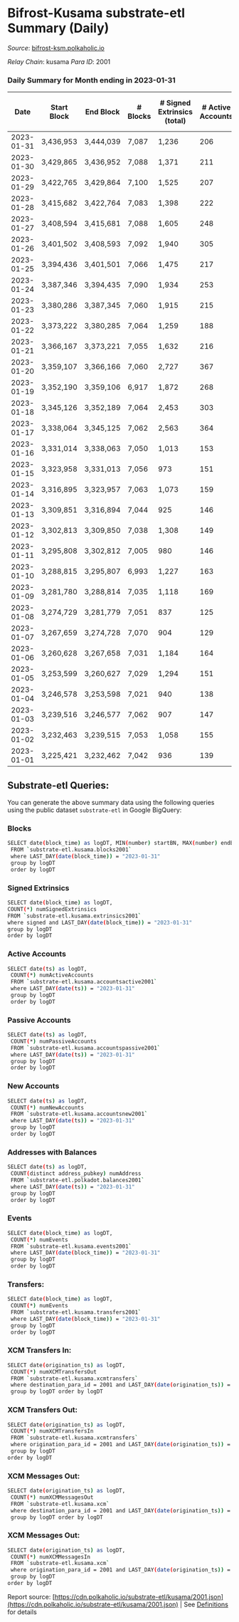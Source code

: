 # Bifrost-Kusama substrate-etl Summary (Daily)

_Source_: [bifrost-ksm.polkaholic.io](https://bifrost-ksm.polkaholic.io)

*Relay Chain*: kusama
*Para ID*: 2001



### Daily Summary for Month ending in 2023-01-31


| Date | Start Block | End Block | # Blocks | # Signed Extrinsics (total) | # Active Accounts | # Passive | # New | # Addresses with Balances | # Events | # Transfers | # XCM Transfers In | # XCM Transfers Out | # XCM In | # XCM Out | Issues | 
| ---- | ----------- | --------- | -------- | --------------------------- | ----------------- | --------- | ----- | ------------------------- | -------- | ----------- | ------------------ | ------------------- | -------- | --------- | ------ |
| 2023-01-31 | 3,436,953 | 3,444,039 | 7,087 | 1,236 | 206 | 533 | 11 | 101,184 | 49,775 | 13,047 ($517,698.64) | 79 ($25,672.31) | 66 ($21,501.60) |  |  |  |
| 2023-01-30 | 3,429,865 | 3,436,952 | 7,088 | 1,371 | 211 | 546 | 10 | 101,174 | 49,144 | 12,340 ($813,966.57) | 104 ($35,809.62) | 77 ($36,161.77) |  |  |  |
| 2023-01-29 | 3,422,765 | 3,429,864 | 7,100 | 1,525 | 207 | 527 | 10 | 101,169 | 52,591 | 13,512 ($611,531.55) | 131 ($60,742.92) | 78 ($25,804.31) |  |  |  |
| 2023-01-28 | 3,415,682 | 3,422,764 | 7,083 | 1,398 | 222 | 547 | 12 | 101,160 | 51,608 | 13,441 ($781,831.68) | 105 ($37,980.84) | 84 ($239,637.28) |  |  |  |
| 2023-01-27 | 3,408,594 | 3,415,681 | 7,088 | 1,605 | 248 | 544 | 12 | 101,150 | 53,112 | 13,666 ($679,015.23) | 138 ($39,783.78) | 103 ($33,496.04) |  |  |  |
| 2023-01-26 | 3,401,502 | 3,408,593 | 7,092 | 1,940 | 305 | 550 | 19 | 101,140 | 56,707 | 14,433 ($1,057,423.50) | 170 ($69,108.66) | 107 ($42,664.12) |  |  |  |
| 2023-01-25 | 3,394,436 | 3,401,501 | 7,066 | 1,475 | 217 | 548 | 17 | 101,124 | 50,733 | 12,746 ($518,886.65) | 163 ($45,866.65) | 102 ($34,475.49) |  |  |  |
| 2023-01-24 | 3,387,346 | 3,394,435 | 7,090 | 1,934 | 253 | 548 | 17 | 101,110 | 56,489 | 14,188 ($807,819.29) | 183 ($69,179.92) | 138 ($37,714.74) |  |  |  |
| 2023-01-23 | 3,380,286 | 3,387,345 | 7,060 | 1,915 | 215 | 549 | 14 | 101,098 | 57,106 | 14,635 ($995,362.70) | 224 ($106,467.13) | 202 ($58,105.91) |  |  |  |
| 2023-01-22 | 3,373,222 | 3,380,285 | 7,064 | 1,259 | 188 | 554 | 13 | 101,088 | 51,577 | 13,841 ($511,029.79) | 118 ($21,045.74) | 78 ($35,472.80) |  |  |  |
| 2023-01-21 | 3,366,167 | 3,373,221 | 7,055 | 1,632 | 216 | 541 | 11 | 101,077 | 54,688 | 13,906 ($643,251.47) | 114 ($110,886.04) | 106 ($25,034.49) |  |  |  |
| 2023-01-20 | 3,359,107 | 3,366,166 | 7,060 | 2,727 | 367 | 551 | 37 | 101,067 | 64,172 | 14,576 ($1,796,829.56) | 277 ($330,187.05) | 187 ($246,709.45) |  |  |  |
| 2023-01-19 | 3,352,190 | 3,359,106 | 6,917 | 1,872 | 268 | 554 | 11 | 101,035 | 57,378 | 14,944 ($1,066,067.68) | 176 ($63,374.67) | 138 ($38,594.20) |  |  |  |
| 2023-01-18 | 3,345,126 | 3,352,189 | 7,064 | 2,453 | 303 | 566 | 17 | 101,027 | 63,082 | 15,604 ($1,592,192.40) | 241 ($140,582.81) | 216 ($107,358.92) |  |  |  |
| 2023-01-17 | 3,338,064 | 3,345,125 | 7,062 | 2,563 | 364 | 566 | 22 | 101,016 | 61,429 | 14,715 ($1,357,066.67) | 244 ($88,659.03) | 218 ($52,447.78) |  |  |  |
| 2023-01-16 | 3,331,014 | 3,338,063 | 7,050 | 1,013 | 153 | 572 | 10 | 101,002 | 49,957 | 13,729 ($311,675.81) | 61 ($1,998.94) | 42 ($105,770.67) |  |  |  |
| 2023-01-15 | 3,323,958 | 3,331,013 | 7,056 | 973 | 151 | 559 | 4 | 100,994 | 49,666 | 13,703 ($130,017.10) | 55 ($8,380.25) | 25 ($4,324.08) |  |  |  |
| 2023-01-14 | 3,316,895 | 3,323,957 | 7,063 | 1,073 | 159 | 559 | 4 | 100,992 | 50,865 | 13,906 ($146,048.45) | 112 ($15,739.59) | 66 ($25,003.78) |  |  |  |
| 2023-01-13 | 3,309,851 | 3,316,894 | 7,044 | 925 | 146 | 574 | 5 | 100,990 | 47,021 | 12,641 ($110,029.25) | 52 ($11,300.73) | 27 ($5,870.33) |  |  |  |
| 2023-01-12 | 3,302,813 | 3,309,850 | 7,038 | 1,308 | 149 | 567 | 2 | 100,987 | 52,170 | 13,835 ($152,221.13) | 55 ($19,020.15) | 39 ($23,922.31) |  |  |  |
| 2023-01-11 | 3,295,808 | 3,302,812 | 7,005 | 980 | 146 | 565 | 4 | 100,986 | 49,687 | 13,603 ($117,465.86) | 43 ($2,227.92) | 26 ($7,458.34) |  |  |  |
| 2023-01-10 | 3,288,815 | 3,295,807 | 6,993 | 1,227 | 163 | 572 | 5 | 100,982 | 49,405 | 12,796 ($176,695.64) | 27 ($8,546.78) | 16 ($8,270.35) |  |  |  |
| 2023-01-09 | 3,281,780 | 3,288,814 | 7,035 | 1,118 | 169 | 570 | 11 | 100,978 | 50,961 | 13,785 ($144,335.22) | 58 ($11,490.65) | 30 ($41,428.76) |  |  |  |
| 2023-01-08 | 3,274,729 | 3,281,779 | 7,051 | 837 | 125 | 552 | 5 | 100,968 | 48,550 | 13,466 ($62,939.89) | 38 ($2,377.48) | 9 ($6,644.72) |  |  |  |
| 2023-01-07 | 3,267,659 | 3,274,728 | 7,070 | 904 | 129 | 573 | 4 | 100,966 | 48,628 | 13,566 ($74,419.98) | 32 ($1,578.04) | 6 ($107.29) |  |  |  |
| 2023-01-06 | 3,260,628 | 3,267,658 | 7,031 | 1,184 | 164 | 564 | 8 | 100,964 | 47,877 | 12,659 ($192,701.82) | 44 ($3,845.63) | 20 ($1,199.60) |  |  |  |
| 2023-01-05 | 3,253,599 | 3,260,627 | 7,029 | 1,294 | 151 | 570 | 4 | 100,956 | 52,606 | 13,717 ($123,422.45) | 53 ($5,255.57) | 26 ($6,679.63) |  |  |  |
| 2023-01-04 | 3,246,578 | 3,253,598 | 7,021 | 940 | 138 | 581 | 4 | 100,954 | 49,782 | 13,782 ($38,538.94) | 63 ($8,150.97) | 38 ($4,980.20) |  |  |  |
| 2023-01-03 | 3,239,516 | 3,246,577 | 7,062 | 907 | 147 | 571 | 8 | 100,953 | 49,477 | 13,772 ($41,806.71) | 44 ($1,492.08) | 29 ($8,058.18) |  |  |  |
| 2023-01-02 | 3,232,463 | 3,239,515 | 7,053 | 1,058 | 155 | 579 | 6 | 100,945 | 48,856 | 12,866 ($22,870.06) | 65 ($5,186.97) | 25 ($5,543.18) |  |  |  |
| 2023-01-01 | 3,225,421 | 3,232,462 | 7,042 | 936 | 139 | 580 | 1 | 100,939 | 50,350 | 13,973 ($74,490.79) | 81 ($23,536.83) | 47 ($6,584.69) |  |  |  |

## Substrate-etl Queries:
You can generate the above summary data using the following queries using the public dataset `substrate-etl` in Google BigQuery:

### Blocks
```bash
SELECT date(block_time) as logDT, MIN(number) startBN, MAX(number) endBN, COUNT(*) numBlocks 
 FROM `substrate-etl.kusama.blocks2001`  
 where LAST_DAY(date(block_time)) = "2023-01-31" 
 group by logDT 
 order by logDT
```

### Signed Extrinsics
```bash
SELECT date(block_time) as logDT, 
COUNT(*) numSignedExtrinsics 
FROM `substrate-etl.kusama.extrinsics2001`  
where signed and LAST_DAY(date(block_time)) = "2023-01-31" 
group by logDT 
order by logDT
```

### Active Accounts
```bash
SELECT date(ts) as logDT, 
 COUNT(*) numActiveAccounts 
 FROM `substrate-etl.kusama.accountsactive2001` 
 where LAST_DAY(date(ts)) = "2023-01-31" 
 group by logDT 
 order by logDT
```

### Passive Accounts
```bash
SELECT date(ts) as logDT, 
 COUNT(*) numPassiveAccounts 
 FROM `substrate-etl.kusama.accountspassive2001` 
 where LAST_DAY(date(ts)) = "2023-01-31" 
 group by logDT 
 order by logDT
```

### New Accounts
```bash
SELECT date(ts) as logDT, 
 COUNT(*) numNewAccounts 
 FROM `substrate-etl.kusama.accountsnew2001` 
 where LAST_DAY(date(ts)) = "2023-01-31" 
 group by logDT
 order by logDT
```

### Addresses with Balances
```bash
SELECT date(ts) as logDT,
 COUNT(distinct address_pubkey) numAddress 
 FROM `substrate-etl.polkadot.balances2001` 
 where LAST_DAY(date(ts)) = "2023-01-31" 
 group by logDT 
 order by logDT
```

### Events
```bash
SELECT date(block_time) as logDT, 
 COUNT(*) numEvents 
 FROM `substrate-etl.kusama.events2001` 
 where LAST_DAY(date(block_time)) = "2023-01-31" 
 group by logDT 
 order by logDT
```

### Transfers:
```bash
SELECT date(block_time) as logDT, 
 COUNT(*) numEvents 
 FROM `substrate-etl.kusama.transfers2001` 
 where LAST_DAY(date(block_time)) = "2023-01-31" 
 group by logDT 
 order by logDT
```

### XCM Transfers In:
```bash
SELECT date(origination_ts) as logDT, 
 COUNT(*) numXCMTransfersOut 
 FROM `substrate-etl.kusama.xcmtransfers` 
 where destination_para_id = 2001 and LAST_DAY(date(origination_ts)) = "2023-01-31" 
 group by logDT order by logDT
```

### XCM Transfers Out:
```bash
SELECT date(origination_ts) as logDT, 
 COUNT(*) numXCMTransfersIn 
 FROM `substrate-etl.kusama.xcmtransfers` 
 where origination_para_id = 2001 and LAST_DAY(date(origination_ts)) = "2023-01-31" 
 group by logDT 
order by logDT
```

### XCM Messages Out:
```bash
SELECT date(origination_ts) as logDT, 
 COUNT(*) numXCMMessagesOut 
 FROM `substrate-etl.kusama.xcm` 
 where destination_para_id = 2001 and LAST_DAY(date(origination_ts)) = "2023-01-31" 
 group by logDT order by logDT
```

### XCM Messages Out:
```bash
SELECT date(origination_ts) as logDT, 
 COUNT(*) numXCMMessagesIn 
 FROM `substrate-etl.kusama.xcm` 
 where origination_para_id = 2001 and LAST_DAY(date(origination_ts)) = "2023-01-31" 
 group by logDT 
order by logDT
```


Report source: [https://cdn.polkaholic.io/substrate-etl/kusama/2001.json](https://cdn.polkaholic.io/substrate-etl/kusama/2001.json) | See [Definitions](/DEFINITIONS.md) for details
